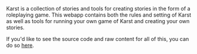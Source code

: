 Karst is a collection of stories and tools for creating stories in the form of a roleplaying game. This webapp contains both the rules and setting of Karst as well as tools for running your own game of Karst and creating your own stories.

If you'd like to see the source code and raw content for all of this, you can do so [here](https://github.com/karst-club/karst).

